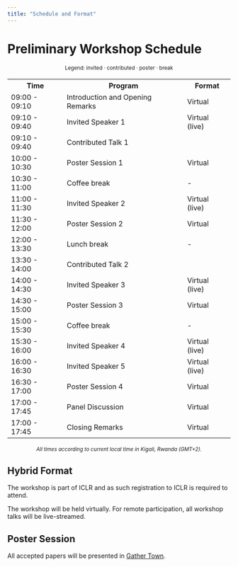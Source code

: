 ```yaml
---
title: "Schedule and Format"
---
```



# Preliminary Workshop Schedule

<div style="width: 100%; font-size: smaller; text-align: center; margin-bottom: 18px; margin-top: 18px;">
    Legend:
    <span class="invited">invited</span> · 
    <span class="contributed">contributed</span> ·
    <span class="poster">poster</span> · 
    <span class="break">break</span>
</div>

<table class="schedule">
    <tr>
        <th style="width:25%">Time</th>
        <th>Program</th>
        <th>Format</th>
    </tr>
    <tr>
        <td>09:00 - 09:10</td>
        <td>Introduction and Opening Remarks</td>
        <td>Virtual</td>
    </tr>
    <tr class="invited">
        <td>09:10 - 09:40</td>
        <td>Invited Speaker 1</td>
        <td>Virtual (live)</td>
    </tr>
    <tr class="contributed">
        <td>09:10 - 09:40</td>
        <td>Contributed Talk 1</td>
        <td></td>
    </tr>
    <tr class="poster">
        <td>10:00 - 10:30</td>
        <td>Poster Session 1</td>
        <td>Virtual</td>
    </tr>
    <tr class="break">
        <td>10:30 - 11:00</td>
        <td>Coffee break</td>
        <td>-</td>
    </tr>
    <tr class="invited">
        <td>11:00 - 11:30</td>
        <td>Invited Speaker 2</td>
        <td>Virtual (live)</td>
    </tr>
    <tr class="poster">
        <td>11:30  - 12:00</td>
        <td>Poster Session 2</td>
        <td>Virtual</td>
    </tr>
    <tr class="break">
        <td>12:00 - 13:30</td>
        <td>Lunch break</td>
        <td>-</td>
    </tr>
    <tr class="contributed">
        <td>13:30 - 14:00</td>
        <td>Contributed Talk 2</td>
        <td></td>
    </tr>
    <tr class="invited">
        <td>14:00 - 14:30</td>
        <td>Invited Speaker 3</td>
        <td>Virtual (live)</td>
    </tr>
    <tr class="poster">
        <td>14:30 - 15:00</td>
        <td>Poster Session 3</td>
        <td>Virtual</td>
    </tr>
    <tr class="break">
        <td>15:00 - 15:30</td>
        <td>Coffee break</td>
        <td>-</td>
    </tr>
    <tr class="invited">
        <td>15:30 - 16:00</td>
        <td>Invited Speaker 4</td>
        <td>Virtual (live)</td>
    </tr>
    <tr class="invited">
        <td>16:00 - 16:30</td>
        <td>Invited Speaker 5</td>
        <td>Virtual (live)</td>
    </tr>
    <tr class="poster">
        <td>16:30 - 17:00</td>
        <td>Poster Session 4</td>
        <td>Virtual</td>
    </tr>
    <tr>
        <td>17:00 - 17:45</td>
        <td>Panel Discussion</td>
        <td>Virtual</td>
    </tr>
    <tr>
        <td>17:00 - 17:45</td>
        <td>Closing Remarks</td>
        <td>Virtual</td>
    </tr>
</table>

<div style="width: 100%; font-size: smaller; text-align: center; margin-top: 18px;">
    <em>All times according to current local time in Kigali, Rwanda (GMT+2).</em>
</div>

<!-- <span class="todo"> TODO: Please double-check time and format</span> -->

<!-- <span class="todo"> TODO: Add topics of the talks</span> -->

## Hybrid Format

The workshop is part of ICLR and as such registration to ICLR is required to attend. 

The workshop will be held virtually. For remote participation, all workshop talks will be live-streamed.

<!-- 
virtual poster sessions will be run on <a href="https://gather.town/app/fdnUf3ZhiXnz0Eub/UAIsland2022">Gather Town</a> in parallel to the in-person ones**. The <a href="https://gather.town/app/fdnUf3ZhiXnz0Eub/UAIsland2022">Gather Town</a> platform will be the same as the one used for the main conference and the other UAI workshops. 
-->

<!-- There will be a single Zoom meeting for the whole day, which is accessible via ICLR 2023’s Zoom Events; if you are registered, you should have received information from the main conference on how to access the Zoom Events Lobby. 
-->


## Poster Session

All accepted papers will be presented in <a href="https://gather.town">Gather Town</a>.

<!--
at the workshop. All posters should be put up in the morning (e.g., during the first break) and will remain up during the whole day (i.e., all posters are presented during both poster sessions). 
-->
<!-- It is allowed and encouraged to present posters both physically and virtually at the same time, e.g., if you have a co-author who will not attend in person and is willing to present online for the virtual participants.
-->
